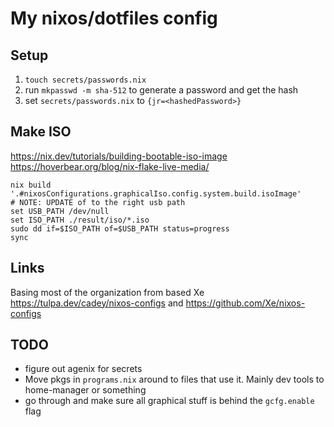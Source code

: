 # My nixos/dotfiles config

## Setup

1. `touch secrets/passwords.nix`
2. run `mkpasswd -m sha-512` to generate a password and get the hash
3. set `secrets/passwords.nix` to `{jr=<hashedPassword>}`



## Make ISO
https://nix.dev/tutorials/building-bootable-iso-image
https://hoverbear.org/blog/nix-flake-live-media/

```fish
nix build '.#nixosConfigurations.graphicalIso.config.system.build.isoImage'
# NOTE: UPDATE of to the right usb path
set USB_PATH /dev/null
set ISO_PATH ./result/iso/*.iso
sudo dd if=$ISO_PATH of=$USB_PATH status=progress
sync
```


## Links

Basing most of the organization from based Xe https://tulpa.dev/cadey/nixos-configs and https://github.com/Xe/nixos-configs 

## TODO
- figure out agenix for secrets
- Move pkgs in `programs.nix` around to files that use it. Mainly dev tools to home-manager or something
- go through and make sure all graphical stuff is behind the `gcfg.enable` flag